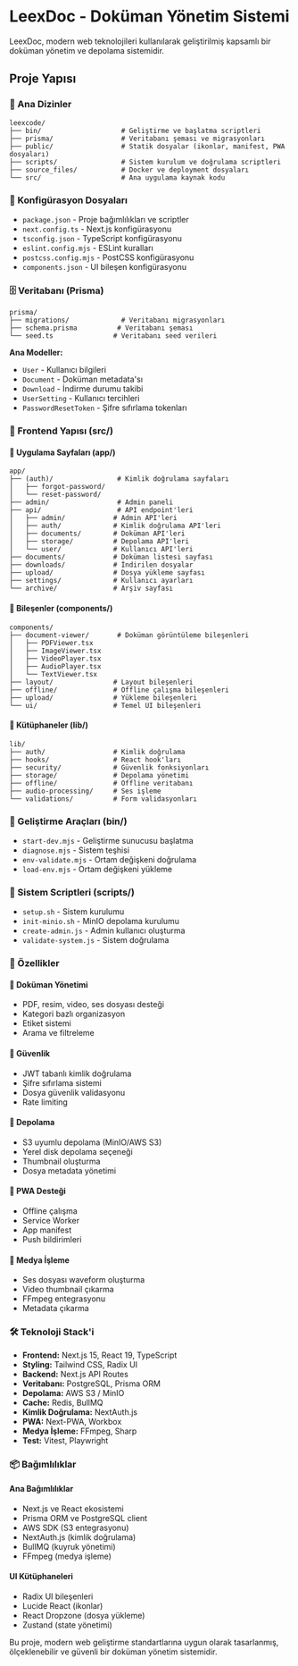 # LeexDoc - Doküman Yönetim Sistemi

LeexDoc, modern web teknolojileri kullanılarak geliştirilmiş kapsamlı bir doküman yönetim ve depolama sistemidir.

## Proje Yapısı

### 📁 Ana Dizinler

```
leexcode/
├── bin/                    # Geliştirme ve başlatma scriptleri
├── prisma/                 # Veritabanı şeması ve migrasyonları
├── public/                 # Statik dosyalar (ikonlar, manifest, PWA dosyaları)
├── scripts/                # Sistem kurulum ve doğrulama scriptleri
├── source_files/           # Docker ve deployment dosyaları
└── src/                    # Ana uygulama kaynak kodu
```

### 🔧 Konfigürasyon Dosyaları

- `package.json` - Proje bağımlılıkları ve scriptler
- `next.config.ts` - Next.js konfigürasyonu
- `tsconfig.json` - TypeScript konfigürasyonu
- `eslint.config.mjs` - ESLint kuralları
- `postcss.config.mjs` - PostCSS konfigürasyonu
- `components.json` - UI bileşen konfigürasyonu

### 🗄️ Veritabanı (Prisma)

```
prisma/
├── migrations/             # Veritabanı migrasyonları
├── schema.prisma          # Veritabanı şeması
└── seed.ts               # Veritabanı seed verileri
```

**Ana Modeller:**
- `User` - Kullanıcı bilgileri
- `Document` - Doküman metadata'sı
- `Download` - İndirme durumu takibi
- `UserSetting` - Kullanıcı tercihleri
- `PasswordResetToken` - Şifre sıfırlama tokenları

### 🎨 Frontend Yapısı (src/)

#### 📱 Uygulama Sayfaları (app/)
```
app/
├── (auth)/                # Kimlik doğrulama sayfaları
│   ├── forgot-password/
│   └── reset-password/
├── admin/                 # Admin paneli
├── api/                   # API endpoint'leri
│   ├── admin/            # Admin API'leri
│   ├── auth/             # Kimlik doğrulama API'leri
│   ├── documents/        # Doküman API'leri
│   ├── storage/          # Depolama API'leri
│   └── user/             # Kullanıcı API'leri
├── documents/            # Doküman listesi sayfası
├── downloads/            # İndirilen dosyalar
├── upload/               # Dosya yükleme sayfası
├── settings/             # Kullanıcı ayarları
└── archive/              # Arşiv sayfası
```

#### 🧩 Bileşenler (components/)
```
components/
├── document-viewer/       # Doküman görüntüleme bileşenleri
│   ├── PDFViewer.tsx
│   ├── ImageViewer.tsx
│   ├── VideoPlayer.tsx
│   ├── AudioPlayer.tsx
│   └── TextViewer.tsx
├── layout/               # Layout bileşenleri
├── offline/              # Offline çalışma bileşenleri
├── upload/               # Yükleme bileşenleri
└── ui/                   # Temel UI bileşenleri
```

#### 🔧 Kütüphaneler (lib/)
```
lib/
├── auth/                 # Kimlik doğrulama
├── hooks/                # React hook'ları
├── security/             # Güvenlik fonksiyonları
├── storage/              # Depolama yönetimi
├── offline/              # Offline veritabanı
├── audio-processing/     # Ses işleme
└── validations/          # Form validasyonları
```

### 🚀 Geliştirme Araçları (bin/)

- `start-dev.mjs` - Geliştirme sunucusu başlatma
- `diagnose.mjs` - Sistem teşhisi
- `env-validate.mjs` - Ortam değişkeni doğrulama
- `load-env.mjs` - Ortam değişkeni yükleme

### 📜 Sistem Scriptleri (scripts/)

- `setup.sh` - Sistem kurulumu
- `init-minio.sh` - MinIO depolama kurulumu
- `create-admin.js` - Admin kullanıcı oluşturma
- `validate-system.js` - Sistem doğrulama

### 🎯 Özellikler

#### 📄 Doküman Yönetimi
- PDF, resim, video, ses dosyası desteği
- Kategori bazlı organizasyon
- Etiket sistemi
- Arama ve filtreleme

#### 🔐 Güvenlik
- JWT tabanlı kimlik doğrulama
- Şifre sıfırlama sistemi
- Dosya güvenlik validasyonu
- Rate limiting

#### 💾 Depolama
- S3 uyumlu depolama (MinIO/AWS S3)
- Yerel disk depolama seçeneği
- Thumbnail oluşturma
- Dosya metadata yönetimi

#### 📱 PWA Desteği
- Offline çalışma
- Service Worker
- App manifest
- Push bildirimleri

#### 🎵 Medya İşleme
- Ses dosyası waveform oluşturma
- Video thumbnail çıkarma
- FFmpeg entegrasyonu
- Metadata çıkarma

### 🛠️ Teknoloji Stack'i

- **Frontend:** Next.js 15, React 19, TypeScript
- **Styling:** Tailwind CSS, Radix UI
- **Backend:** Next.js API Routes
- **Veritabanı:** PostgreSQL, Prisma ORM
- **Depolama:** AWS S3 / MinIO
- **Cache:** Redis, BullMQ
- **Kimlik Doğrulama:** NextAuth.js
- **PWA:** Next-PWA, Workbox
- **Medya İşleme:** FFmpeg, Sharp
- **Test:** Vitest, Playwright

### 📦 Bağımlılıklar

#### Ana Bağımlılıklar
- Next.js ve React ekosistemi
- Prisma ORM ve PostgreSQL client
- AWS SDK (S3 entegrasyonu)
- NextAuth.js (kimlik doğrulama)
- BullMQ (kuyruk yönetimi)
- FFmpeg (medya işleme)

#### UI Kütüphaneleri
- Radix UI bileşenleri
- Lucide React (ikonlar)
- React Dropzone (dosya yükleme)
- Zustand (state yönetimi)

Bu proje, modern web geliştirme standartlarına uygun olarak tasarlanmış, ölçeklenebilir ve güvenli bir doküman yönetim sistemidir.
